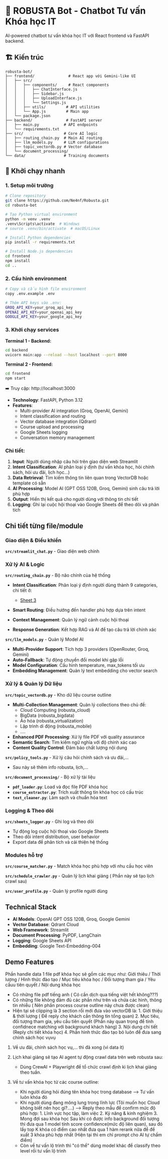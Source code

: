 # 🤖 ROBUSTA Bot - Chatbot Tư vấn Khóa học IT

AI-powered chatbot tư vấn khóa học IT với React frontend và FastAPI backend.

## 🏗️ Kiến trúc

```
robusta-bot/
├── frontend/               # React app với Gemini-like UI
│   ├── src/
│   │   ├── components/     # React components
│   │   │   ├── ChatInterface.js
│   │   │   ├── Sidebar.js
│   │   │   ├── UploadInterface.js
│   │   │   └── Settings.js
│   │   ├── utils/         # API utilities
│   │   └── App.js         # Main app
│   └── package.json
├── backend/               # FastAPI server
│   ├── main.py           # API endpoints
│   └── requirements.txt
├── src/                  # Core AI logic
│   ├── routing_chain.py  # Main AI routing
│   ├── llm_models.py     # LLM configurations
│   ├── topic_vectordb.py # Vector database
│   └── document_processing/
└── data/                 # Training documents
```

## 🚀 Khởi chạy nhanh

### 1. Setup môi trường
```bash
# Clone repository
git clone https://github.com/Ne4nf/Robusta.git
cd robusta-bot

# Tạo Python virtual environment
python -m venv .venv
.venv\Scripts\activate  # Windows
# source .venv/bin/activate  # macOS/Linux

# Install Python dependencies
pip install -r requirements.txt

# Install Node.js dependencies
cd frontend
npm install
cd ..
```

### 2. Cấu hình environment
```bash
# Copy và cấu hình file environment
copy .env.example .env

# Thêm API keys vào .env:
GROQ_API_KEY=your_groq_api_key
OPENAI_API_KEY=your_openai_api_key
GOOGLE_API_KEY=your_google_api_key
```

### 3. Khởi chạy services

**Terminal 1 - Backend:**
```bash
cd backend
uvicorn main:app --reload --host localhost --port 8000
```

**Terminal 2 - Frontend:**
```bash
cd frontend
npm start
```

➡️ Truy cập: http://localhost:3000
- **Technology**: FastAPI, Python 3.12
- **Features**:
  - Multi-provider AI integration (Groq, OpenAI, Gemini)
  - Intent classification and routing
  - Vector database integration (Qdrant)
  - Course upload and processing
  - Google Sheets logging
  - Conversation memory management

### Chi tiết:
1. **Input**: Người dùng nhập câu hỏi trên giao diện web Streamlit
2. **Intent Classification**: AI phân loại ý định (tư vấn khóa học, hỏi chính sách, hỏi ưu đãi, lịch học...)
3. **Data Retrieval**: Tìm kiếm thông tin liên quan trong VectorDB hoặc template có sẵn
4. **AI Processing**: Model AI (GPT OSS 120B, Groq, Gemini) sinh câu trả lời phù hợp
5. **Output**: Hiển thị kết quả cho người dùng với thông tin chi tiết
6. **Logging**: Ghi lại cuộc hội thoại vào Google Sheets để theo dõi và phân tích

## Chi tiết từng file/module

###  Giao diện & Điều khiển
**`src/streamlit_chat.py`** - Giao diện web chính


###  Xử lý AI & Logic 
**`src/routing_chain.py`** - Bộ não chính của hệ thống
- **Intent Classification**: Phân loại ý định người dùng thành 9 categories, chi tiết ở:
  - [Sheet 3](https://docs.google.com/spreadsheets/d/1ifGKB2hlJQaeL1ml7Wb1kGhpk0t-CMLSgk7deI2orL4/edit?gid=164103885#gid=164103885)


- **Smart Routing**: Điều hướng đến handler phù hợp dựa trên intent
- **Context Management**: Quản lý ngữ cảnh cuộc hội thoại
- **Response Generation**: Kết hợp RAG và AI để tạo câu trả lời chính xác


**`src/llm_models.py`** - Quản lý Model AI
- **Multi-Provider Support**: Tích hợp 3 providers (OpenRouter, Groq, Gemini)
- **Auto-Fallback**: Tự động chuyển đổi model khi gặp lỗi
- **Model Configuration**: Cấu hình temperature, max_tokens tối ưu
- **Embedding Management**: Quản lý text embedding cho vector search

###  Xử lý & Quản lý Dữ liệu
**`src/topic_vectordb.py`** - Kho dữ liệu course outline
- **Multi-Collection Management**: Quản lý collections theo chủ đề:
  - Cloud Computing (robusta_cloud)
  - BigData (robusta_bigdata)
  - Ảo hóa (robusta_virtualization)
  - Lập trình di động (robusta_mobile)
  - ....
- **Enhanced PDF Processing**: Xử lý file PDF với quality assurance
- **Semantic Search**: Tìm kiếm ngữ nghĩa với độ chính xác cao
- **Content Quality Control**: Đảm bảo chất lượng nội dung

**`src/policy_tools.py`** - Xử lý câu hỏi chính sách và ưu đãi,...
- Sau này sẽ thêm info robusta, lịch,...

**`src/document_processing/`** - Bộ xử lý tài liệu
- **`pdf_loader.py`**: Load và đọc file PDF khóa học
- **`course_extractor.py`**: Trích xuất thông tin khóa học có cấu trúc
- **`text_cleaner.py`**: Làm sạch và chuẩn hóa text


###  Logging & Theo dõi
**`src/sheets_logger.py`** - Ghi log và theo dõi
- Tự động log cuộc hội thoại vào Google Sheets
- Theo dõi intent distribution, user behavior
- Export data để phân tích và cải thiện hệ thống

###  Modules hỗ trợ
**`src/course_matcher.py`** - Match khóa học phù hợp với nhu cầu học viên

**`src/schedule_crawler.py`** - Quản lý lịch khai giảng ( Phần này sẽ tạo lịch crawl sau)

**`src/user_profile.py`** - Quản lý profile người dùng



## Technical Stack 
- **AI Models**: OpenAI GPT OSS 120B, Groq, Google Gemini
- **Vector Database**: Qdrant Cloud
- **Web Framework**: Streamlit
- **Document Processing**: PyPDF, LangChain
- **Logging**: Google Sheets API
- **Embedding**: Google Text-Embedding-004

## Demo Features
Phần handle data 1 file pdf khóa học sẽ gồm các mục như: Giới thiêu / Thời lượng / Hình thức đào tạo / Mục tiêu khóa học / Đối tượng tham gia / Yêu cầuu tiên quyết / Nội dung khóa học

 - Có những file pdf tiếng anh ( Có cần dịch qua tiếng việt hết không???)
 - Có những file không đảm đủ các phần như trên và chứa các hình, thông tin nhiễu ( Nên phần process course outline này chưa được clean)
 - Hiện tại sẽ clipping là 3 section rồi mới đưa vào vectorDB là:
       1. Giới thiệu & thời lượng ( Để reply cho khách cần thông tin tổng quan)
       2. Mục tiêu, đối tượng tham gia, yêu cầu tiên quyết (Phần này quan trọng để tính confidnece matching với background khách hàng)
       3. Nội dung chi tiết (Reply chi tiết khóa học)
       4. Phần hình thức đào tạo bỏ luôn để đưa sang chính sách học vụvụ

1. Về ưu đãi, chính sách học vụ,... thì đã xong (vì data ít)
2. Lịch khai giảng sẽ tạo AI agent tự động crawl data trên web robusta sau:
   - Dùng CrewAI + Playwright để tổ chức crawl định kì lịch khai giảng theo tuần.

3. Về tư vấn khóa học từ các course outline:
   - Khi người dùng hỏi đúng tên khóa học trong database --> Tư vấn luôn khóa đó
   - Khi người dùng đang mông lung trong lĩnh lực (Tôi muốn học Cloud không biết nên học gì?....) --> Reply theo mẫu để confirm mức độ phù hợp:
          1. Lĩnh vực học tập, làm việc
          2. Kỹ năng & kinh nghiệm
          3. Mong đợi sau khóa học
     Sau khi có được info background đối tượng thì đưa qua 1 model tính score confidence(mức độ liên quan), sau đó lấy top K khóa có điểm cao nhất đưa qua 1 hàm rerank nữa để đề xuất 3 khóa phù hợp nhất
     (Hiện tại thì em chỉ prompt cho AI tự chấm điểm)
   - Còn về tư vấn lộ trình thì "có thể" dùng model khác để classify theo level rồi tư vấn lộ trình





